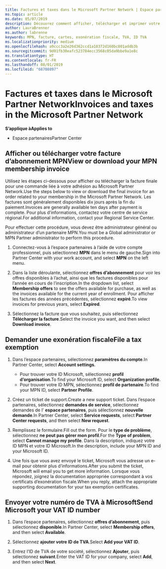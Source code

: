 ```yaml
---
title: Factures et taxes dans le Microsoft Partner Network | Espace partenaires
ms.topic: article
ms.date: 05/07/2019
description: Découvrez comment afficher, télécharger et imprimer votre abonnement MPN iVoice, ainsi qu’un fichier d’exemption de taxe et envoyer votre numéro d’identification de T.V.A. à Microsoft.
author: LauraBrenner
ms.author: labrenne
keywords: MPN, facture, cartes, exonération fiscale, TVA, ID TVA
ms.localizationpriority: medium
ms.openlocfilehash: a9ccc3a2e26d362ccd1a10372d160bc801addb3b
ms.sourcegitcommit: 9d01fb30eafc523784ecc3568c05da9bbe9a1e8c
ms.translationtype: HT
ms.contentlocale: fr-FR
ms.lasthandoff: 08/01/2019
ms.locfileid: "68708897"
---
```

# <a name="invoices-and-taxes-in-the-microsoft-partner-network"></a><span data-ttu-id="c868a-104">Factures et taxes dans le Microsoft Partner Network</span><span class="sxs-lookup"><span data-stu-id="c868a-104">Invoices and taxes in the Microsoft Partner Network</span></span>

<span data-ttu-id="c868a-105">**S’applique à**</span><span class="sxs-lookup"><span data-stu-id="c868a-105">**Applies to**</span></span>

-  <span data-ttu-id="c868a-106">Espace partenaires</span><span class="sxs-lookup"><span data-stu-id="c868a-106">Partner Center</span></span>

## <a name="view-or-download-your-mpn-membership-invoice"></a><span data-ttu-id="c868a-107">Afficher ou télécharger votre facture d’abonnement MPN</span><span class="sxs-lookup"><span data-stu-id="c868a-107">View or download your MPN membership invoice</span></span>

<span data-ttu-id="c868a-108">Utilisez les étapes ci-dessous pour afficher ou télécharger la facture finale pour une commande liée à votre adhésion au Microsoft Partner Network.</span><span class="sxs-lookup"><span data-stu-id="c868a-108">Use the steps below to view or download the final invoice for an order related to your membership in the Microsoft Partner Network.</span></span> <span data-ttu-id="c868a-109">Les factures sont généralement disponibles dix jours après la fin du paiement.</span><span class="sxs-lookup"><span data-stu-id="c868a-109">Invoices are generally available ten days after payment is complete.</span></span> <span data-ttu-id="c868a-110">Pour plus d’informations, contactez votre centre de service régional.</span><span class="sxs-lookup"><span data-stu-id="c868a-110">For additional information, contact your Regional Service Center.</span></span>  

<span data-ttu-id="c868a-111">Pour effectuer cette procédure, vous devez être administrateur général ou administrateur d’un partenaire MPN.</span><span class="sxs-lookup"><span data-stu-id="c868a-111">You must be a Global administrator or MPN Partner administrator to perform this procedure.</span></span> 

1.  <span data-ttu-id="c868a-112">Connectez-vous à l’espace partenaires à l’aide de votre compte professionnel, puis sélectionnez **MPN** dans le menu de gauche.</span><span class="sxs-lookup"><span data-stu-id="c868a-112">Sign into Partner Center with your work account, and select **MPN** on the left menu.</span></span>

4.  <span data-ttu-id="c868a-113">Dans la liste déroulante, sélectionnez **offres d’abonnement** pour voir les offres disponibles à l’achat, ainsi que les factures disponibles pour l’année en cours de l’inscription.</span><span class="sxs-lookup"><span data-stu-id="c868a-113">In the dropdown list, select **Membership offers** to see the offers available for purchase, as well as the invoices available for the current year of enrollment.</span></span> <span data-ttu-id="c868a-114">Pour afficher les factures des années précédentes, sélectionnez **expiré**.</span><span class="sxs-lookup"><span data-stu-id="c868a-114">To view invoices for previous years, select **Expired**.</span></span>

6.  <span data-ttu-id="c868a-115">Sélectionnez la facture que vous souhaitez, puis sélectionnez **Télécharger la facture**.</span><span class="sxs-lookup"><span data-stu-id="c868a-115">Select the invoice you want, and then select **Download invoice**.</span></span> 

## <a name="file-a-tax-exemption"></a><span data-ttu-id="c868a-116">Demander une exonération fiscale</span><span class="sxs-lookup"><span data-stu-id="c868a-116">File a tax exemption</span></span>

1.  <span data-ttu-id="c868a-117">Dans l’espace partenaires, sélectionnez **paramètres du compte**.</span><span class="sxs-lookup"><span data-stu-id="c868a-117">In Partner Center, select **Account settings**.</span></span>
    -   <span data-ttu-id="c868a-118">Pour trouver votre ID Microsoft, sélectionnez **profil d’organisation**.</span><span class="sxs-lookup"><span data-stu-id="c868a-118">To find your Microsoft ID, select **Organization profile**.</span></span>
    -   <span data-ttu-id="c868a-119">Pour trouver votre ID MPN, sélectionnez **profil de partenaire**.</span><span class="sxs-lookup"><span data-stu-id="c868a-119">To find your MPN ID, select **Partner Profile**.</span></span>

2.  <span data-ttu-id="c868a-120">Créez un ticket de support.</span><span class="sxs-lookup"><span data-stu-id="c868a-120">Create a new support ticket.</span></span> <span data-ttu-id="c868a-121">Dans l’espace partenaires, sélectionnez **demandes de service**, sélectionnez demandes de l' **espace partenaires**, puis sélectionnez **nouvelle demande**.</span><span class="sxs-lookup"><span data-stu-id="c868a-121">In Partner Center, select **Service requests**, select **Partner Center requests**, and then select **New request**.</span></span>

3.  <span data-ttu-id="c868a-122">Remplissez le formulaire.</span><span class="sxs-lookup"><span data-stu-id="c868a-122">Fill out the form.</span></span> <span data-ttu-id="c868a-123">Pour le **type de problème**, sélectionnez **ne peut pas gérer mon profil**.</span><span class="sxs-lookup"><span data-stu-id="c868a-123">For the **Type of problem**, select **Cannot manage my profile**.</span></span> <span data-ttu-id="c868a-124">Dans la description, indiquez votre ID&nbsp;MPN et votre ID&nbsp;Microsoft.</span><span class="sxs-lookup"><span data-stu-id="c868a-124">In the description, include your MPN ID and your Microsoft ID.</span></span>

4.  <span data-ttu-id="c868a-125">Une fois que vous avez envoyé le ticket, Microsoft vous adresse un e-mail pour obtenir plus d’informations.</span><span class="sxs-lookup"><span data-stu-id="c868a-125">After you submit the ticket, Microsoft will email you to get more information.</span></span> <span data-ttu-id="c868a-126">Lorsque vous répondez, joignez la documentation appropriée correspondant à vos certificats d’exonération fiscale.</span><span class="sxs-lookup"><span data-stu-id="c868a-126">When you reply, attach the appropriate supporting documentation for your tax exemption certificates.</span></span>

## <a name="send-microsoft-your-vat-id-number"></a><span data-ttu-id="c868a-127">Envoyer votre numéro de&nbsp;TVA à Microsoft</span><span class="sxs-lookup"><span data-stu-id="c868a-127">Send Microsoft your VAT ID number</span></span>
1.  <span data-ttu-id="c868a-128">Dans l’espace partenaires, sélectionnez **offres d’abonnement**, puis sélectionnez **disponible**.</span><span class="sxs-lookup"><span data-stu-id="c868a-128">In Partner Center, select **Membership offers**, and then select **Available**.</span></span> 

2.  <span data-ttu-id="c868a-129">Sélectionnez **ajouter votre ID de TVA**.</span><span class="sxs-lookup"><span data-stu-id="c868a-129">Select **Add your VAT ID**.</span></span> 

3.  <span data-ttu-id="c868a-130">Entrez l’ID de TVA de votre société, sélectionnez **Ajouter**, puis sélectionnez **suivant**.</span><span class="sxs-lookup"><span data-stu-id="c868a-130">Enter the VAT ID for your company, select **Add**, and then select **Next**.</span></span> 

